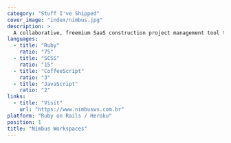 ```yaml
---
category: "Stuff I've Shipped"
cover_image: "index/nimbus.jpg"
description: >
  A collaborative, freemium SaaS construction project management tool that helps companies execute their projects quickly and efficiently.
languages:
  - title: "Ruby"
    ratio: "75"
  - title: "SCSS"
    ratio: "15"
  - title: "CoffeeScript"
    ratio: "3"
  - title: "JavaScript"
    ratio: "2"
links:
  - title: "Visit"
    url: "https://www.nimbusws.com.br"
platform: "Ruby on Rails / Heroku"
position: 1
title: "Nimbus Workspaces"
---
```

